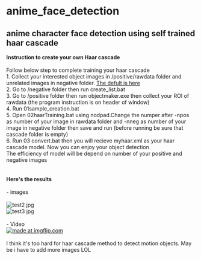 # anime_face_detection
## anime character face detection using self trained haar cascade

**Instruction to create your own Haar cascade**
<br /><br />Follow below step to complete training your haar cascade
<br />1. Collect your interested object images in /positive/rawdata folder and unrelated images in negative folder. [The defult is here](http://www.mediafire.com/file/1aq02tpidk105fv/dasar_haartrain.rar/file) 
<br />2. Go to /negative folder then run create_list.bat
<br />3. Go to /positive folder then run objectmaker.exe then collect your ROI of rawdata (the program instruction is on header of window) 
<br />4. Run 01sample_creation.bat 
<br />5. Open 02haarTraining.bat using nodpad.Change the numper after -npos as number of your image in rawdata folder and -nneg as number of your image in negative folder then save and run (before running be sure that cascade folder is empty)
<br />6. Run 03 convert.bat then you will recieve myhaar.xml as your haar cascade model. Now you can enjoy your object detection
<br />The efficiency of model will be depend on number of your positive and negative images
<br /><br /><br />**Here's the results**
<br /><br />- images
<br /><br />![test2 jpg](https://user-images.githubusercontent.com/56642026/74905201-295d9500-53e0-11ea-9396-00cfd06e6f04.png)
<br /> ![test3 jpg](https://user-images.githubusercontent.com/56642026/74905269-53af5280-53e0-11ea-8c74-5b95542bc183.png)
<br /><br />- Video
<br /><a href="https://imgflip.com/gif/3pqpsc"><img src="https://i.imgflip.com/3pqpsc.gif" title="made at imgflip.com"/></a>
<br /><br /> I think it's too hard for haar cascade method to detect motion objects. May be i have to add more images LOL  

